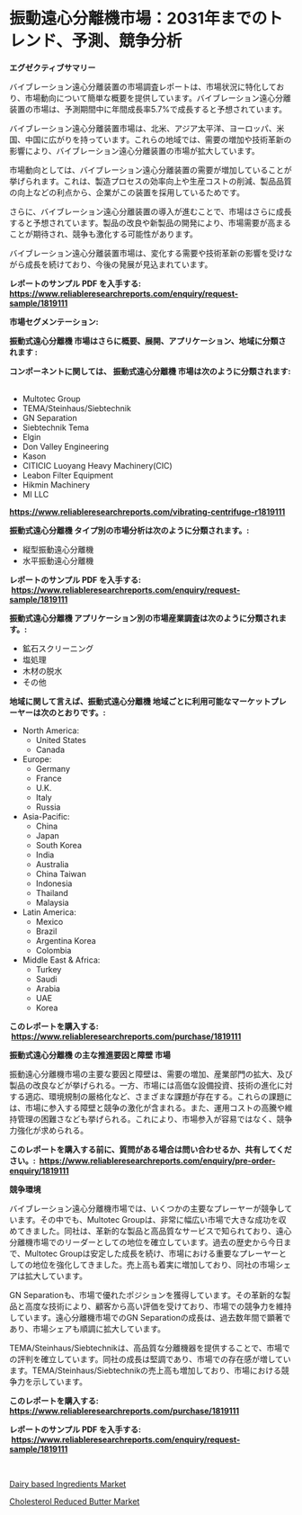 <p><h1>振動遠心分離機市場：2031年までのトレンド、予測、競争分析</h1></p><p><strong>エグゼクティブサマリー</strong></p>
<p><p>バイブレーション遠心分離装置の市場調査レポートは、市場状況に特化しており、市場動向について簡単な概要を提供しています。バイブレーション遠心分離装置の市場は、予測期間中に年間成長率5.7%で成長すると予想されています。</p><p>バイブレーション遠心分離装置市場は、北米、アジア太平洋、ヨーロッパ、米国、中国に広がりを持っています。これらの地域では、需要の増加や技術革新の影響により、バイブレーション遠心分離装置の市場が拡大しています。</p><p>市場動向としては、バイブレーション遠心分離装置の需要が増加していることが挙げられます。これは、製造プロセスの効率向上や生産コストの削減、製品品質の向上などの利点から、企業がこの装置を採用しているためです。</p><p>さらに、バイブレーション遠心分離装置の導入が進むことで、市場はさらに成長すると予想されています。製品の改良や新製品の開発により、市場需要が高まることが期待され、競争も激化する可能性があります。</p><p>バイブレーション遠心分離装置市場は、変化する需要や技術革新の影響を受けながら成長を続けており、今後の発展が見込まれています。</p></p>
<p><strong>レポートのサンプル PDF を入手する: <a href="https://www.reliableresearchreports.com/enquiry/request-sample/1819111">https://www.reliableresearchreports.com/enquiry/request-sample/1819111</a></strong></p>
<p><strong>市場セグメンテーション:</strong></p>
<p><strong> 振動式遠心分離機 市場はさらに概要、展開、アプリケーション、地域に分類されます :</strong></p>
<p><strong>コンポーネントに関しては、 振動式遠心分離機 市場は次のように分類されます: &nbsp;</strong></p>
<p><ul><li>Multotec Group</li><li>TEMA/Steinhaus/Siebtechnik</li><li>GN Separation</li><li>Siebtechnik Tema</li><li>Elgin</li><li>Don Valley Engineering</li><li>Kason</li><li>CITICIC Luoyang Heavy Machinery(CIC)</li><li>Leabon Filter Equipment</li><li>Hikmin Machinery</li><li>MI LLC</li></ul></p>
<p><strong><a href="https://www.reliableresearchreports.com/vibrating-centrifuge-r1819111">https://www.reliableresearchreports.com/vibrating-centrifuge-r1819111</a></strong></p>
<p><strong> 振動式遠心分離機 タイプ別の市場分析は次のように分類されます。:</strong></p>
<p><ul><li>縦型振動遠心分離機</li><li>水平振動遠心分離機</li></ul></p>
<p><strong>レポートのサンプル PDF を入手する: &nbsp;<a href="https://www.reliableresearchreports.com/enquiry/request-sample/1819111">https://www.reliableresearchreports.com/enquiry/request-sample/1819111</a></strong></p>
<p><strong> 振動式遠心分離機 アプリケーション別の市場産業調査は次のように分類されます。:</strong></p>
<p><ul><li>鉱石スクリーニング</li><li>塩処理</li><li>木材の脱水</li><li>その他</li></ul></p>
<p><strong>地域に関して言えば、振動式遠心分離機 地域ごとに利用可能なマーケットプレーヤーは次のとおりです。:</strong></p>
<p><ul>
    <li>
        North America:
        <ul>
            <li>United States</li>
            <li>Canada</li>
        </ul>
    </li>
    <li>
        Europe:
        <ul>
            <li>Germany</li>
            <li>France</li>
            <li>U.K.</li>
            <li>Italy</li>
            <li>Russia</li>
        </ul>
    </li>
    <li>
        Asia-Pacific:
        <ul>
            <li>China</li>
            <li>Japan</li>
            <li>South Korea</li>
            <li>India</li>
            <li>Australia</li>
            <li>China Taiwan</li>
            <li>Indonesia</li>
            <li>Thailand</li>
            <li>Malaysia</li>
        </ul>
    </li>
    <li>
        Latin America:
        <ul>
            <li>Mexico</li>
            <li>Brazil</li>
            <li>Argentina Korea</li>
            <li>Colombia</li>
        </ul>
    </li>
    <li>
        Middle East & Africa:
        <ul>
            <li>Turkey</li>
            <li>Saudi</li>
            <li>Arabia</li>
            <li>UAE</li>
            <li>Korea</li>
        </ul>
    </li>
    </ul></p>
<p><strong>このレポートを購入する: &nbsp;<a href="https://www.reliableresearchreports.com/purchase/1819111">https://www.reliableresearchreports.com/purchase/1819111</a></strong></p>
<p><strong>振動式遠心分離機 の主な推進要因と障壁 市場</strong></p>
<p><p>振動遠心分離機市場の主要な要因と障壁は、需要の増加、産業部門の拡大、及び製品の改良などが挙げられる。一方、市場には高価な設備投資、技術の進化に対する適応、環境規制の厳格化など、さまざまな課題が存在する。これらの課題には、市場に参入する障壁と競争の激化が含まれる。また、運用コストの高騰や維持管理の困難さなども挙げられる。これにより、市場参入が容易ではなく、競争力強化が求められる。</p></p>
<p><strong>このレポートを購入する前に、質問がある場合は問い合わせるか、共有してください。:&nbsp; <a href="https://www.reliableresearchreports.com/enquiry/pre-order-enquiry/1819111">https://www.reliableresearchreports.com/enquiry/pre-order-enquiry/1819111</a></strong></p>
<p><strong>競争環境</strong></p>
<p><p>バイブレーション遠心分離機市場では、いくつかの主要なプレーヤーが競争しています。その中でも、Multotec Groupは、非常に幅広い市場で大きな成功を収めてきました。同社は、革新的な製品と高品質なサービスで知られており、遠心分離機市場でのリーダーとしての地位を確立しています。過去の歴史から今日まで、Multotec Groupは安定した成長を続け、市場における重要なプレーヤーとしての地位を強化してきました。売上高も着実に増加しており、同社の市場シェアは拡大しています。</p><p>GN Separationも、市場で優れたポジションを獲得しています。その革新的な製品と高度な技術により、顧客から高い評価を受けており、市場での競争力を維持しています。遠心分離機市場でのGN Separationの成長は、過去数年間で顕著であり、市場シェアも順調に拡大しています。</p><p>TEMA/Steinhaus/Siebtechnikは、高品質な分離機器を提供することで、市場での評判を確立しています。同社の成長は堅調であり、市場での存在感が増しています。TEMA/Steinhaus/Siebtechnikの売上高も増加しており、市場における競争力を示しています。</p></p>
<p><strong>このレポートを購入する: &nbsp; <a href="https://www.reliableresearchreports.com/purchase/1819111">https://www.reliableresearchreports.com/purchase/1819111</a></strong></p>
<p><strong>レポートのサンプル PDF を入手する: &nbsp;<a href="https://www.reliableresearchreports.com/enquiry/request-sample/1819111">https://www.reliableresearchreports.com/enquiry/request-sample/1819111</a></strong><strong></strong></p>
<p>&nbsp;</p>
<p><p><a href="https://crocus-run-b5a.notion.site/Analyzing-Dairy-based-Ingredients-Market-Global-Industry-Perspective-and-Forecast-2024-to-2031-8306a325df0e4b888b0e0cad55e7e784">Dairy based Ingredients Market</a></p><p><a href="https://metal-farmhouse-e95.notion.site/Decoding-Cholesterol-Reduced-Butter-Market-Metrics-Market-Share-Trends-and-Growth-Patterns-2c3b1300715e4360bccfb2bf34eba5c6">Cholesterol Reduced Butter Market</a></p></p>
